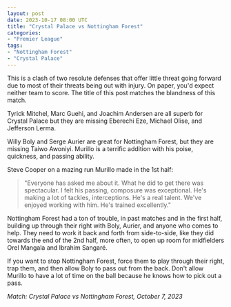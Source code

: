 ```yaml
---
layout: post
date: 2023-10-17 08:00 UTC
title: "Crystal Palace vs Nottingham Forest"
categories:
- "Premier League"
tags:
- "Nottingham Forest"
- "Crystal Palace"
---
```


This is a clash of two resolute defenses that offer little threat going forward due to most of their threats being out with injury. On paper, you'd expect neither team to score. The title of this post matches the blandness of this match. 

<!---more--->

Tyrick Mitchel, Marc Guehi, and Joachim Andersen are all superb for Crystal Palace but they are missing Eberechi Eze, Michael Olise, and Jefferson Lerma. 

Willy Boly and Serge Aurier are great for Nottingham Forest, but they are missing Taiwo Awoniyi. Murillo is a terrific addition with his poise, quickness, and passing ability. 

Steve Cooper on a mazing run Murillo made in the 1st half: 

> "Everyone has asked me about it. What he did to get there was spectacular. I felt his passing, composure was exceptional. He's making a lot of tackles, interceptions. He's a real talent. We've enjoyed working with him. He's trained excellently."

Nottingham Forest had a ton of trouble, in past matches and in the first half, building up through their right with Boly, Aurier, and anyone who comes to help. They need to work it back and forth from side-to-side, like they did towards the end of the 2nd half, more often, to open up room for midfielders Orel Mangala and Ibrahim Sangaré. 

If you want to stop Nottingham Forest, force them to play through their right, trap them, and then allow Boly to pass out from the back. Don't allow Murillo to have a lot of time on the ball because he knows how to pick out a pass. 

*Match: Crystal Palace vs Nottingham Forest, October 7, 2023* 
